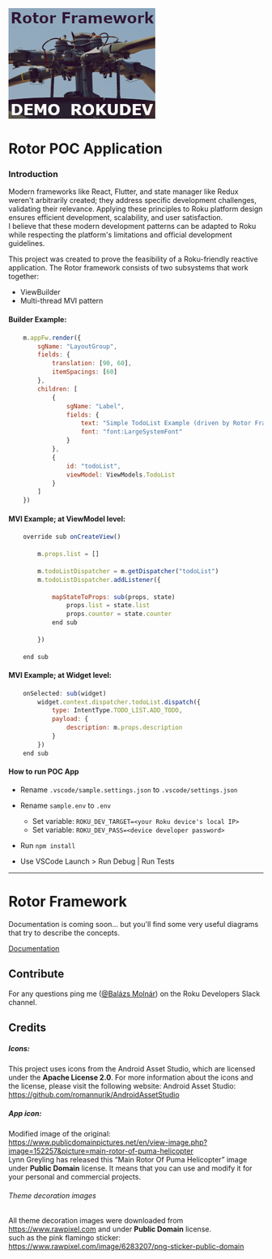 
![View Builder concept](src/assets/images/channelIcons/channel-icon_HD.png)

# Rotor POC Application

### Introduction

Modern frameworks like React, Flutter, and state manager like Redux weren't arbitrarily created; they address specific development challenges, validating their relevance. Applying these principles to Roku platform design ensures efficient development, scalability, and user satisfaction.  
I believe that these modern development patterns can be adapted to Roku while respecting the platform's limitations and official development guidelines.

This project was created to prove the feasibility of a Roku-friendly reactive application. The Rotor framework consists of two subsystems that work together: 
* ViewBuilder 
* Multi-thread MVI pattern

#### Builder Example:

```js
    m.appFw.render({
        sgName: "LayoutGroup",
        fields: {
            translation: [90, 60],
            itemSpacings: [60]
        },
        children: [
            {
                sgName: "Label",
                fields: {
                    text: "Simple TodoList Example (driven by Rotor Framewrok)",
                    font: "font:LargeSystemFont"
                }
            },
            {
                id: "todoList",
                viewModel: ViewModels.TodoList
            }
        ]
    })
```

#### MVI Example; at ViewModel level:

```js
    override sub onCreateView()

        m.props.list = []

        m.todoListDispatcher = m.getDispatcher("todoList")
        m.todoListDispatcher.addListener({

            mapStateToProps: sub(props, state)
                props.list = state.list
                props.counter = state.counter
            end sub

        })

    end sub
```

#### MVI Example; at Widget level:

```js
    onSelected: sub(widget)
        widget.context.dispatcher.todoList.dispatch({
            type: IntentType.TODO_LIST.ADD_TODO,
            payload: {
                description: m.props.description
            }
        })
    end sub
```


#### How to run POC App
- Rename `.vscode/sample.settings.json` to `.vscode/settings.json`
- Rename `sample.env` to `.env`
    - Set variable: `ROKU_DEV_TARGET=<your Roku device's local IP>`
    - Set variable: `ROKU_DEV_PASS=<device developer password>`
 
- Run `npm install`
- Use VSCode Launch > Run Debug | Run Tests

---


# Rotor Framework

Documentation is coming soon...
but you'll find some very useful diagrams that try to describe the concepts.

[Documentation](src/source/rotorFramework/README.md)


## Contribute

For any questions ping me ([@Balázs Molnár](https://rokudevelopers.slack.com/team/U05UR749546)) on the Roku Developers Slack channel.



## Credits

##### Icons:
This project uses icons from the Android Asset Studio, which are licensed under the **Apache License 2.0**. For more information about the icons and the license, please visit the following website: Android Asset Studio: https://github.com/romannurik/AndroidAssetStudio
##### App icon:
Modified image of the original: https://www.publicdomainpictures.net/en/view-image.php?image=152257&picture=main-rotor-of-puma-helicopter  
Lynn Greyling has released this “Main Rotor Of Puma Helicopter” image under **Public Domain** license. It means that you can use and modify it for your personal and commercial projects.

###### Theme decoration images
All theme decoration images were downloaded from https://www.rawpixel.com and under **Public Domain** license.  
such as the pink flamingo sticker: https://www.rawpixel.com/image/6283207/png-sticker-public-domain


